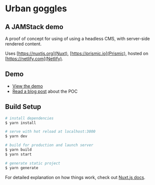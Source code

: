 # Urban goggles

## A JAMStack demo

A proof of concept for using of using a headless CMS, with server-side rendered content.

Uses [https://nuxtjs.org](Nuxt), [https://prismic.io](Prismic), hosted on [https://netlify.com](Netlify).

## Demo

* [View the demo](https://urban-goggles-2750c0.netlify.app/) 
* [Read a blog post](https://richardhuf.com.au/building-a-jam-stack-site-with-nuxt-prismic-and-netlify/) about the POC
## Build Setup

```bash
# install dependencies
$ yarn install

# serve with hot reload at localhost:3000
$ yarn dev

# build for production and launch server
$ yarn build
$ yarn start

# generate static project
$ yarn generate
```

For detailed explanation on how things work, check out [Nuxt.js docs](https://nuxtjs.org).
